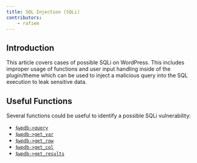 ```yaml
---
title: SQL Injection (SQLi)
contributors:
    - rafiem
---
```


## Introduction

This article covers cases of possible SQLi on WordPress. This includes improper usage of functions and user input handling inside of the plugin/theme which can be used to inject a malicious query into the SQL execution to leak sensitive data.

## Useful Functions

Several functions could be useful to identify a possible SQLi vulnerability:

- [`$wpdb->query`](https://developer.wordpress.org/reference/classes/wpdb/query/)
- [`$wpdb->get_var`](https://developer.wordpress.org/reference/classes/wpdb/get_var/)
- [`$wpdb->get_row`](https://developer.wordpress.org/reference/classes/wpdb/get_row/)
- [`$wpdb->get_col`](https://developer.wordpress.org/reference/classes/wpdb/get_col/)
- [`$wpdb->get_results`](https://developer.wordpress.org/reference/classes/wpdb/get_results/)